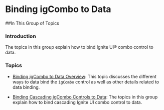 ﻿<!--
|metadata|
{
    "fileName": "igcombo-binding-to-data",
    "controlName": "igCombo",
    "tags": []
}
|metadata|
-->

# Binding igCombo to Data



##In This Group of Topics


### Introduction

The topics in this group explain how to bind Ignite UI® combo control to data.

### Topics


-	[Binding igCombo to Data Overview](igCombo-Data-Binding.html): This topic discusses the different ways to data bind the `igCombo` control as well as other details related to data binding.

-	[Binding Cascading igCombo Controls to Data](igCombo-Cascading.html): The topics in this group explain how to bind cascading Ignite UI combo control to data.





 

 


